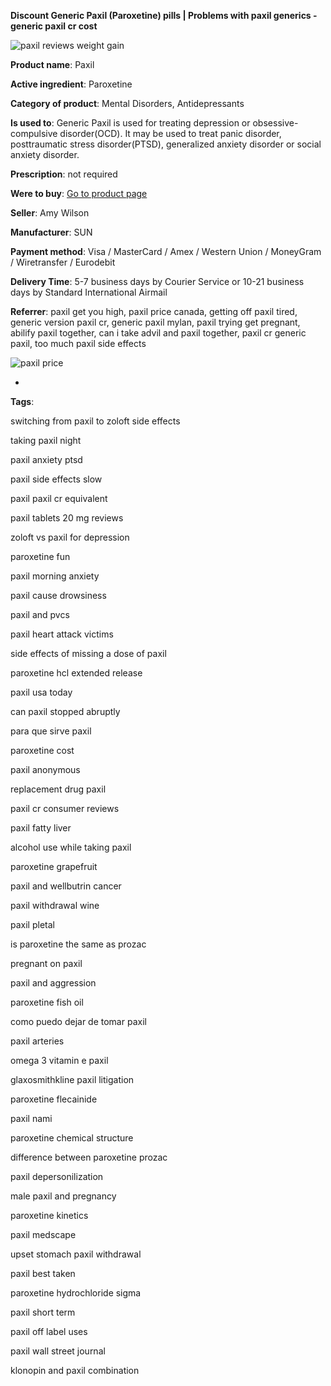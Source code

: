 **Discount Generic Paxil (Paroxetine) pills | Problems with paxil generics - generic paxil cr cost**

![paxil reviews weight gain](http://navidirect.org/promo/blisters/296x296/paxil.jpg)

**Product name**: Paxil

**Active ingredient**: Paroxetine

**Category of product**: Mental Disorders, Antidepressants

**Is used to**: Generic Paxil is used for treating depression or obsessive-compulsive disorder(OCD). It may be used to treat panic disorder, posttraumatic stress disorder(PTSD), generalized anxiety disorder or social anxiety disorder.

**Prescription**: not required

**Were to buy**: [Go to product page](http://www.navidirect.org/out.php?sid=18&tds-key=paxil)

**Seller**: Amy Wilson

**Manufacturer**: SUN

**Payment method**: Visa / MasterCard / Amex / Western Union / MoneyGram / Wiretransfer / Eurodebit

**Delivery Time**: 5-7 business days by Courier Service or 10-21 business days by Standard International Airmail



**Referrer**: paxil get you high, paxil price canada, getting off paxil tired, generic version paxil cr, generic paxil mylan, paxil trying get pregnant, abilify paxil together, can i take advil and paxil together, paxil cr generic paxil, too much paxil side effects



![paxil price](http://navidirect.org/promo/pills/paxil.jpg)

*

























**Tags**:

switching from paxil to zoloft side effects

taking paxil night

paxil anxiety ptsd

paxil side effects slow

paxil paxil cr equivalent

paxil tablets 20 mg reviews

zoloft vs paxil for depression

paroxetine fun

paxil morning anxiety

paxil cause drowsiness

paxil and pvcs

paxil heart attack victims

side effects of missing a dose of paxil

paroxetine hcl extended release

paxil usa today

can paxil stopped abruptly

para que sirve paxil

paroxetine cost

paxil anonymous

replacement drug paxil

paxil cr consumer reviews

paxil fatty liver

alcohol use while taking paxil

paroxetine grapefruit

paxil and wellbutrin cancer

paxil withdrawal wine

paxil pletal

is paroxetine the same as prozac

pregnant on paxil

paxil and aggression

paroxetine fish oil

como puedo dejar de tomar paxil

paxil arteries

omega 3 vitamin e paxil

glaxosmithkline paxil litigation

paroxetine flecainide

paxil nami

paroxetine chemical structure

difference between paroxetine prozac

paxil depersonilization

male paxil and pregnancy

paroxetine kinetics

paxil medscape

upset stomach paxil withdrawal

paxil best taken

paroxetine hydrochloride sigma

paxil short term

paxil off label uses

paxil wall street journal

klonopin and paxil combination
